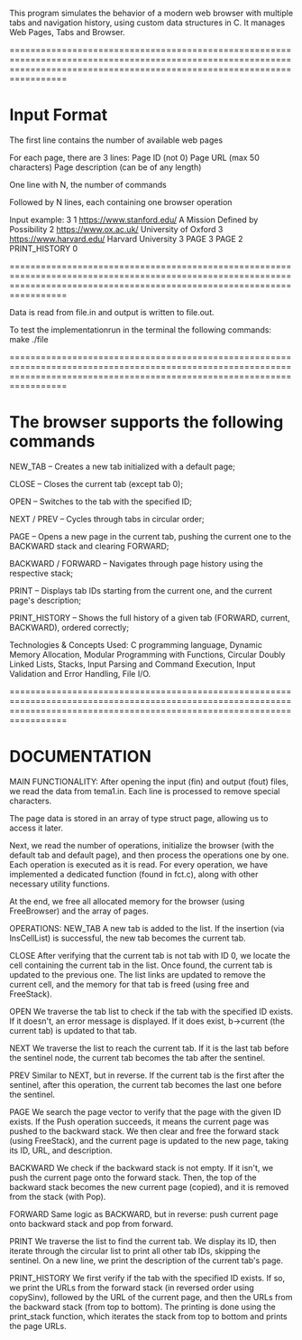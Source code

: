 This program simulates the behavior of a modern web browser with multiple tabs and navigation history, using custom data structures in C. It manages Web Pages, Tabs and Browser.

=============================================================================================================================================================================

# Input Format
The first line contains the number of available web pages

For each page, there are 3 lines:
Page ID (not 0)
Page URL (max 50 characters)
Page description (can be of any length)

One line with N, the number of commands

Followed by N lines, each containing one browser operation



Input example:
3
1
https://www.stanford.edu/
A Mission Defined by Possibility
2
https://www.ox.ac.uk/
University of Oxford
3
https://www.harvard.edu/
Harvard University
3
PAGE 3
PAGE 2
PRINT_HISTORY 0

=============================================================================================================================================================================

Data is read from file.in and output is written to file.out.


To test the implementationrun in the terminal the following commands:
make
./file

=============================================================================================================================================================================

# The browser supports the following commands

NEW_TAB – Creates a new tab initialized with a default page;

CLOSE – Closes the current tab (except tab 0);

OPEN <ID> – Switches to the tab with the specified ID;

NEXT / PREV – Cycles through tabs in circular order;

PAGE <ID> – Opens a new page in the current tab, pushing the current one to the BACKWARD stack and clearing FORWARD;

BACKWARD / FORWARD – Navigates through page history using the respective stack;

PRINT – Displays tab IDs starting from the current one, and the current page's description;

PRINT_HISTORY <ID> – Shows the full history of a given tab (FORWARD, current, BACKWARD), ordered correctly;



Technologies & Concepts Used: C programming language, Dynamic Memory Allocation, Modular Programming with Functions, Circular Doubly Linked Lists, Stacks, Input Parsing and Command Execution, Input Validation and Error Handling, File I/O.

=============================================================================================================================================================================

# DOCUMENTATION

MAIN FUNCTIONALITY:
After opening the input (fin) and output (fout) files, we read the data from tema1.in.
Each line is processed to remove special characters.

The page data is stored in an array of type struct page, allowing us to access it later.

Next, we read the number of operations, initialize the browser (with the default tab and default page), and then process the operations one by one.
Each operation is executed as it is read. For every operation, we have implemented a dedicated function (found in fct.c), along with other necessary utility functions.

At the end, we free all allocated memory for the browser (using FreeBrowser) and the array of pages.

OPERATIONS:
NEW_TAB
A new tab is added to the list. If the insertion (via InsCellList) is successful, the new tab becomes the current tab.

CLOSE
After verifying that the current tab is not tab with ID 0, we locate the cell containing the current tab in the list. Once found, the current tab is updated to the previous one.
The list links are updated to remove the current cell, and the memory for that tab is freed (using free and FreeStack).

OPEN <ID>
We traverse the tab list to check if the tab with the specified ID exists. If it doesn't, an error message is displayed.
If it does exist, b->current (the current tab) is updated to that tab.

NEXT
We traverse the list to reach the current tab. If it is the last tab before the sentinel node, the current tab becomes the tab after the sentinel.

PREV
Similar to NEXT, but in reverse. If the current tab is the first after the sentinel, after this operation, the current tab becomes the last one before the sentinel.

PAGE <ID>
We search the page vector to verify that the page with the given ID exists.
If the Push operation succeeds, it means the current page was pushed to the backward stack.
We then clear and free the forward stack (using FreeStack), and the current page is updated to the new page, taking its ID, URL, and description.

BACKWARD
We check if the backward stack is not empty. If it isn't, we push the current page onto the forward stack.
Then, the top of the backward stack becomes the new current page (copied), and it is removed from the stack (with Pop).

FORWARD
Same logic as BACKWARD, but in reverse: push current page onto backward stack and pop from forward.

PRINT
We traverse the list to find the current tab. We display its ID, then iterate through the circular list to print all other tab IDs, skipping the sentinel.
On a new line, we print the description of the current tab's page.

PRINT_HISTORY <ID>
We first verify if the tab with the specified ID exists.
If so, we print the URLs from the forward stack (in reversed order using copySinv), followed by the URL of the current page, and then the URLs from the backward stack (from top to bottom).
The printing is done using the print_stack function, which iterates the stack from top to bottom and prints the page URLs.

